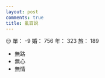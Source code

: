 ```yaml
---
layout: post
comments: true
title: 亂百說
---
```


:pensive: 單： -9 婚： 756 年： 323 旅： 189

- 無路
- 無心
- 無情

